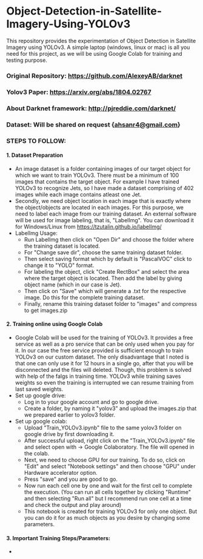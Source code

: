 # Object-Detection-in-Satellite-Imagery-Using-YOLOv3
This repository provides the experimentation of Object Detection in Satellite Imagery using YOLOv3.
A simple laptop (windows, linux or mac) is all you need for this project, as we will be using Google Colab for training and testing purpose. 

### Original Repository: https://github.com/AlexeyAB/darknet

### Yolov3 Paper: https://arxiv.org/abs/1804.02767

### About Darknet framework: http://pjreddie.com/darknet/

### Dataset: Will be shared on request {ahsanr4@gmail.com}

### STEPS TO FOLLOW:

#### 1. Dataset Preparation 
- An image dataset is a folder containing images of our target object for which we want to train YOLOv3. There must be a minimum of 100 images that contains the target object. For example I have trained YOLOv3 to recognize Jets, so I have made a dataset comprising of 402 images while each image contains atleast one Jet.
- Secondly, we need object location in each image that is exactly where the object/objects are located in each images. For this purpose, we need to label each image from our training dataset. An external software will be used for image labeling, that is, "LabelImg". You can download it for Windows/Linux from https://tzutalin.github.io/labelImg/ 
- LabelImg Usage:
  - Run LabelImg then click on "Open Dir" and choose the folder where the training dataset is located.
  - For "Change save dir", choose the same training dataset folder.
  - Then select saving format which by default is "PascalVOC" click to change it to "YOLO" format.
  - For labeling the object, click "Create RectBox" and select the area where the target object is located. Then add the label by giving object name (which in our case is Jet).
  - Then click on "Save" which will generate a .txt for the respective image. Do this for the complete training dataset.
  - Finally, rename this training dataset folder to "images" and compress to get images.zip

#### 2. Training online using Google Colab
- Google Colab will be used for the training of YOLOv3. It provides a free service as well as a pro service that can be only used when you pay for it. In our case the free service provided is sufficient enough to train YOLOv3 on our custom dataset. The only disadvantage that I noted is that one can only use it for 12 hours in a single go, after that you will be disconnected and the files will deleted. Though, this problem is solved with help of the falgs in training time. YOLOv3 while training saves weights so even the training is interrupted we can resume training from last saved weights.
- Set up google drive:
  - Log in to your google account and go to google drive.
  - Create a folder, by naming it "yolov3" and upload the images.zip that we prepared earlier to yolov3 folder.
- Set up google colab:
  - Upload "Train_YOLOv3.ipynb" file to the same yolov3 folder on google drive by first downloading it.
  - After successful upload, right click on the "Train_YOLOv3.ipynb" file and select open with -> Google Colaboratory. The file will opened in the colab.
  - Next, we need to choose GPU for our training. To do so, click on "Edit" and select "Notebook settings" and then choose "GPU" under Hardware accelerator option. 
  - Press "save" and you are good to go.
  - Now run each cell one by one and wait for the first cell to complete the execution. (You can run all cells together by clicking "Runtime" and then selecting "Run all" but I recommend run one cell at a time and check the output and play around)
  - This notebook is created for training YOLOv3 for only one object. But you can do it for as much objects as you desire by changing some parameters.
  
#### 3. Important Training Steps/Parameters:
- 


